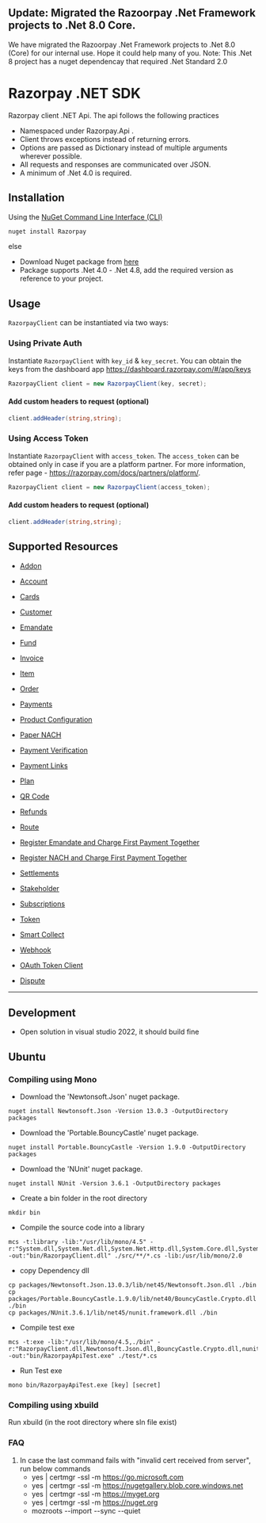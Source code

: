 ## Update: Migrated the Razoorpay .Net Framework projects to .Net 8.0 Core.

We have migrated the Razoorpay .Net Framework projects to .Net 8.0 (Core) for our internal use. Hope it could help many of you. Note: This .Net 8 project has a nuget dependencay that required .Net Standard 2.0

# Razorpay .NET SDK
  
Razorpay client .NET Api. The api follows the following practices
* Namespaced under Razorpay.Api .
* Client throws exceptions instead of returning errors.
* Options are passed as Dictionary instead of multiple arguments wherever possible.
* All requests and responses are communicated over JSON.
* A minimum of .Net 4.0 is required.


## Installation

Using the [NuGet Command Line Interface (CLI)](https://docs.microsoft.com/en-us/dotnet/core/tools/)

```sh
nuget install Razorpay
```

else  
* Download Nuget package from [here](https://www.nuget.org/packages/Razorpay)
* Package supports .Net 4.0 - .Net 4.8, add the required version as reference to your project.

Usage
-----

`RazorpayClient` can be instantiated via two ways:

### Using Private Auth
Instantiate `RazorpayClient` with `key_id` & `key_secret`. You can obtain the keys from the dashboard app https://dashboard.razorpay.com/#/app/keys
```C#
RazorpayClient client = new RazorpayClient(key, secret); 
```

#### Add custom headers to request (optional)
```C#
client.addHeader(string,string);
```

### Using Access Token
Instantiate `RazorpayClient` with `access_token`. The `access_token` can be obtained only in case if you are a platform partner. For more information, refer page - https://razorpay.com/docs/partners/platform/.
```C#
RazorpayClient client = new RazorpayClient(access_token); 
```

#### Add custom headers to request (optional)
```C#
client.addHeader(string,string);
```

## Supported Resources
- [Addon](documents/addon.md)

- [Account](documents/account.md)

- [Cards](documents/card.md)

- [Customer](documents/customers.md)

- [Emandate](documents/emandate.md)

- [Fund](documents/fund.md)

- [Invoice](documents/invoice.md)

- [Item](documents/item.md)

- [Order](documents/order.md)

- [Payments](documents/payment.md)

- [Product Configuration](documents/product.md)

- [Paper NACH](documents/papernach.md)

- [Payment Verification](documents/paymentVerfication.md)

- [Payment Links](documents/paymentlink.md)

- [Plan](documents/plan.md)

- [QR Code](documents/qrcode.md)

- [Refunds](documents/refund.md)

- [Route](documents/transfers.md)

- [Register Emandate and Charge First Payment Together](documents/registerEmandate.md)

- [Register NACH and Charge First Payment Together](documents/registerNach.md)

- [Settlements](documents/Settlement.md)

- [Stakeholder](documents/stakeholder.md)

- [Subscriptions](documents/subscription.md)

- [Token](documents/token.md)

- [Smart Collect](documents/virtualAccount.md)

- [Webhook](documents/webhook.md)

- [OAuth Token Client](documents/oAuthTokenClient.md)

- [Dispute](documents/dispute.md)
---

## Development
* Open solution in visual studio 2022, it should build fine

## Ubuntu


### Compiling using Mono
* Download the 'Newtonsoft.Json' nuget package.
```
nuget install Newtonsoft.Json -Version 13.0.3 -OutputDirectory packages
```

* Download the 'Portable.BouncyCastle' nuget package.
```
nuget install Portable.BouncyCastle -Version 1.9.0 -OutputDirectory packages
```

* Download the 'NUnit' nuget package.
```
nuget install NUnit -Version 3.6.1 -OutputDirectory packages
```

* Create a bin folder in the root directory

```
mkdir bin
```

* Compile the source code into a library  

```
mcs -t:library -lib:"/usr/lib/mono/4.5" -r:"System.dll,System.Net.dll,System.Net.Http.dll,System.Core.dll,System.Xml.dll,System.Xml.Linq.dll,System.Core.dll,./packages/Newtonsoft.Json.13.0.3/lib/net45/Newtonsoft.Json.dll,./packages/Portable.BouncyCastle.1.9.0/lib/net40/BouncyCastle.Crypto.dll" -out:"bin/RazorpayClient.dll" ./src/**/*.cs -lib:/usr/lib/mono/2.0
```

* copy Dependency dll

```
cp packages/Newtonsoft.Json.13.0.3/lib/net45/Newtonsoft.Json.dll ./bin
cp packages/Portable.BouncyCastle.1.9.0/lib/net40/BouncyCastle.Crypto.dll ./bin
cp packages/NUnit.3.6.1/lib/net45/nunit.framework.dll ./bin
```

* Compile test exe

```
mcs -t:exe -lib:"/usr/lib/mono/4.5,./bin" -r:"RazorpayClient.dll,Newtonsoft.Json.dll,BouncyCastle.Crypto.dll,nunit.framework.dll" -out:"bin/RazorpayApiTest.exe" ./test/*.cs
```

* Run Test exe  

```
mono bin/RazorpayApiTest.exe [key] [secret]
```


### Compiling using xbuild
Run xbuild (in the root directory where sln file exist)


### FAQ 

1. In case the last command fails with "invalid cert received from server", run below commands
    * yes | certmgr -ssl -m https://go.microsoft.com
    * yes | certmgr -ssl -m https://nugetgallery.blob.core.windows.net
    * yes | certmgr -ssl -m https://myget.org
    * yes | certmgr -ssl -m https://nuget.org
    * mozroots --import --sync --quiet
